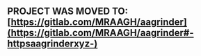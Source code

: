 ## PROJECT WAS MOVED TO: [https://gitlab.com/MRAAGH/aagrinder](https://gitlab.com/MRAAGH/aagrinder#-httpsaagrinderxyz-)
